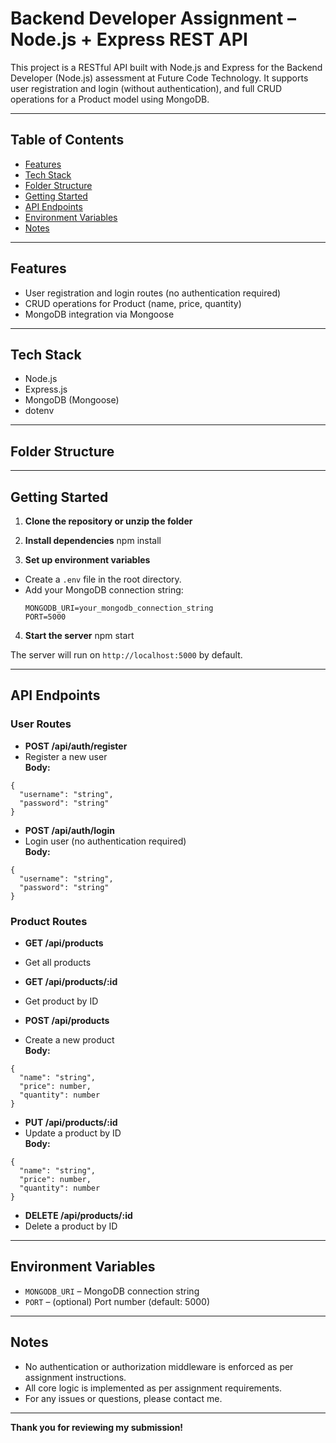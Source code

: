 # Backend Developer Assignment – Node.js + Express REST API

This project is a RESTful API built with Node.js and Express for the Backend Developer (Node.js) assessment at Future Code Technology. It supports user registration and login (without authentication), and full CRUD operations for a Product model using MongoDB.

---

## Table of Contents

- [Features](#features)
- [Tech Stack](#tech-stack)
- [Folder Structure](#folder-structure)
- [Getting Started](#getting-started)
- [API Endpoints](#api-endpoints)
- [Environment Variables](#environment-variables)
- [Notes](#notes)

---

## Features

- User registration and login routes (no authentication required)
- CRUD operations for Product (name, price, quantity)
- MongoDB integration via Mongoose

---

## Tech Stack

- Node.js
- Express.js
- MongoDB (Mongoose)
- dotenv

---

## Folder Structure


---

## Getting Started

1. **Clone the repository or unzip the folder**

2. **Install dependencies**
npm install

3. **Set up environment variables**
- Create a `.env` file in the root directory.
- Add your MongoDB connection string:
  ```
  MONGODB_URI=your_mongodb_connection_string
  PORT=5000
  ```

4. **Start the server**
npm start

The server will run on `http://localhost:5000` by default.

---

## API Endpoints

### User Routes

- **POST /api/auth/register**
- Register a new user  
 **Body:**  
 ```
 {
   "username": "string",
   "password": "string"
 }
 ```

- **POST /api/auth/login**
- Login user (no authentication required)  
 **Body:**  
 ```
 {
   "username": "string",
   "password": "string"
 }
 ```

### Product Routes

- **GET /api/products**
- Get all products

- **GET /api/products/:id**
- Get product by ID

- **POST /api/products**
- Create a new product  
 **Body:**  
 ```
 {
   "name": "string",
   "price": number,
   "quantity": number
 }
 ```

- **PUT /api/products/:id**
- Update a product by ID  
 **Body:**  
 ```
 {
   "name": "string",
   "price": number,
   "quantity": number
 }
 ```

- **DELETE /api/products/:id**
- Delete a product by ID

---

## Environment Variables

- `MONGODB_URI` – MongoDB connection string
- `PORT` – (optional) Port number (default: 5000)

---

## Notes

- No authentication or authorization middleware is enforced as per assignment instructions.
- All core logic is implemented as per assignment requirements.
- For any issues or questions, please contact me.

---

**Thank you for reviewing my submission!**

